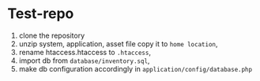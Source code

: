 # Test-repo


1. clone the repository 
2. unzip system, application, asset file copy it to `home location`,
3. rename htaccess.htaccess to `.htaccess`,
4. import db from `database/inventory.sql`,
5. make db configuration accordingly in `application/config/database.php`
